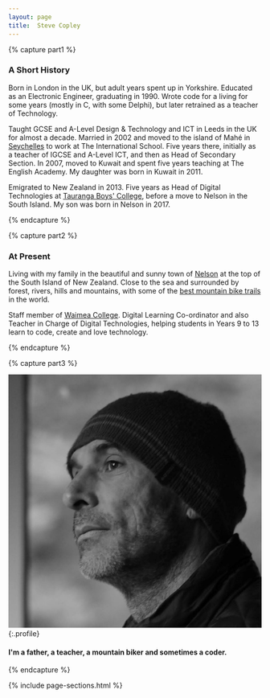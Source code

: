 ```yaml
---
layout: page
title:  Steve Copley
---
```



{% capture part1 %}

### A Short History

Born in London in the UK, but adult years spent up in Yorkshire. Educated as an Electronic Engineer, graduating in 1990. Wrote code for a living for some years (mostly in C, with some Delphi), but later retrained as a teacher of Technology. 

Taught GCSE and A-Level Design & Technology and ICT in Leeds in the UK for almost a decade. Married in 2002 and moved to the island of Mahé in [Seychelles](https://en.wikipedia.org/wiki/Seychelles) to work at The International School. Five years there, initially as a teacher of IGCSE and A-Level ICT, and then as Head of Secondary Section. In 2007, moved to Kuwait and spent five years teaching at The English Academy. My daughter was born in Kuwait in 2011.

Emigrated to New Zealand in 2013. Five years as Head of Digital Technologies at [Tauranga Boys' College](https://www.tbc.school.nz), before a move to Nelson in the South Island. My son was born in Nelson in 2017.

{% endcapture %}



{% capture part2 %}

### At Present

Living with my family in the beautiful and sunny town of [Nelson](https://www.nelsontasman.nz) at the top of the South Island of New Zealand. Close to the sea and surrounded by forest, rivers, hills and mountains, with some of the [best mountain bike trails](https://www.pinkbike.com/news/destination-showcase-nelson-new-zealand-with-katy-winton-joe-nation-and-rae-morrison.html) in the world.

Staff member of [Waimea College](https://www.waimea.school.nz). Digital Learning Co-ordinator and also Teacher in Charge of Digital Technologies, helping students in Years 9 to 13 learn to code, create and love technology.

{% endcapture %}



{% capture part3 %}

![Steve](assets/images/steve-square.jpg){:.profile}

#### I'm a father, a teacher, a mountain biker and sometimes a coder.

{% endcapture %}



{% include page-sections.html %}
